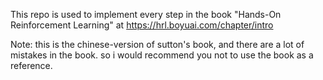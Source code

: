 This repo is used to implement every step in the book
"Hands-On Reinforcement Learning" at https://hrl.boyuai.com/chapter/intro

Note: this is the chinese-version of sutton's book, and there are a lot of mistakes in the book.
so i would recommend you not to use the book as a reference.